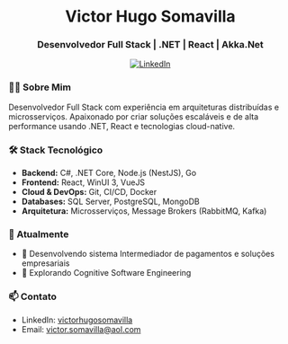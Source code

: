 <h1 align="center">Victor Hugo Somavilla</h1>
<h3 align="center">Desenvolvedor Full Stack | .NET | React | Akka.Net</h3>

<p align="center">
  <a href="https://www.linkedin.com/in/victorhugosomavilla/" target="_blank">
    <img src="https://img.shields.io/badge/LinkedIn-0077B5?style=for-the-badge&logo=linkedin&logoColor=white" alt="LinkedIn"/>
  </a>
</p>

### 👨‍💻 Sobre Mim

Desenvolvedor Full Stack com experiência em arquiteturas distribuídas e microsserviços. Apaixonado por criar soluções escaláveis e de alta performance usando .NET, React e tecnologias cloud-native.

### 🛠️ Stack Tecnológico

- **Backend:** C#, .NET Core, Node.js (NestJS), Go
- **Frontend:** React, WinUI 3, VueJS
- **Cloud & DevOps:** Git, CI/CD, Docker
- **Databases:** SQL Server, PostgreSQL, MongoDB
- **Arquitetura:** Microsserviços, Message Brokers (RabbitMQ, Kafka)

### 📖 Atualmente
- 📱 Desenvolvendo sistema Intermediador de pagamentos e soluções empresariais
- 🎯 Explorando Cognitive Software Engineering

### 📫 Contato

- LinkedIn: [victorhugosomavilla](https://www.linkedin.com/in/victorhugosomavilla/)
- Email: victor.somavilla@aol.com
